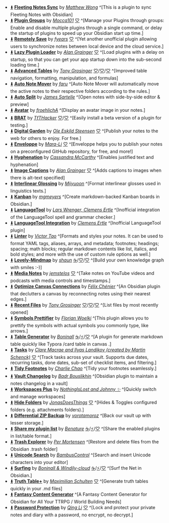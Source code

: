 <!-- ShareMyPlugin begin -->

- [⬇️](obsidian://SP-install?id=fleeting-notes-obsidian&enable=true) [**Fleeting Notes Sync**](https://obsidian.md/plugins?id=fleeting-notes-obsidian) by [*Matthew Wong*](https://fleetingnotes.app) ^[This is a plugin to sync Fleeting Notes with Obsidian]
- [⬇️](obsidian://SP-install?id=obsidian-plugin-groups&enable=true) [**Plugin Groups**](https://obsidian.md/plugins?id=obsidian-plugin-groups) by [*Mocca101*](https://github.com/Mocca101) [♡](https://www.buymeacoffee.com/Mocca101) ^[Manage your Plugins through groups: Enable and disable multiple plugins through a single command, or delay the startup of plugins to speed up your Obsidian start up time.]
- [⬇️](obsidian://SP-install?id=remotely-save&enable=true) [**Remotely Save**](https://obsidian.md/plugins?id=remotely-save) by [*fyears*](https://github.com/fyears) [♡](https://remotelysave.com) ^[Yet another unofficial plugin allowing users to synchronize notes between local device and the cloud service.]
- [⬇️](obsidian://SP-install?id=lazy-plugins&enable=true&github=alangrainger/obsidian-lazy-plugins) [**Lazy Plugin Loader**](https://github.com/alangrainger/obsidian-lazy-plugins) by [*Alan Grainger*](https://github.com/alangrainger) [♡](https://ko-fi.com/alan_) ^[Load plugins with a delay on startup, so that you can get your app startup down into the sub-second loading time.]
- [⬇️](obsidian://SP-install?id=table-editor-obsidian&enable=true) [**Advanced Tables**](https://obsidian.md/plugins?id=table-editor-obsidian) by [*Tony Grosinger*](https://grosinger.net) [♡](https://github.com/sponsors/tgrosinger)/[♡](https://buymeacoffee.com/tgrosinger)/[♡](https://paypal.me/tgrosinger) ^[Improved table navigation, formatting, manipulation, and formulas]
- [⬇️](obsidian://SP-install?id=auto-note-mover&enable=true) [**Auto Note Mover**](https://obsidian.md/plugins?id=auto-note-mover) by [*faru*](https://github.com/farux/) ^[Auto Note Mover will automatically move the active notes to their respective folders according to the rules.]
- [⬇️](obsidian://SP-install?id=obsidian-auto-split&enable=true) [**Auto Split**](https://obsidian.md/plugins?id=obsidian-auto-split) by [*James Sartelle*](https://github.com/jsartelle) ^[Open notes with side-by-side editor & preview]
- [⬇️](obsidian://SP-install?id=avatar&enable=true) [**Avatar**](https://obsidian.md/plugins?id=avatar) by [*froehlichA*](https://github.com/froehlichA) ^[Display an avatar image in your notes.]
- [⬇️](obsidian://SP-install?id=obsidian42-brat&enable=true) [**BRAT**](https://obsidian.md/plugins?id=obsidian42-brat) by [*TfTHacker*](https://github.com/TfTHacker/obsidian42-brat) [♡](https://bit.ly/o42-kofi)/[♡](https://tfthacker.com) ^[Easily install a beta version of a plugin for testing.]
- [⬇️](obsidian://SP-install?id=digitalgarden&enable=true) [**Digital Garden**](https://obsidian.md/plugins?id=digitalgarden) by [*Ole Eskild Steensen*](https://dg-docs.ole.dev/) [♡](https://ko-fi.com/oleeskild) ^[Publish your notes to the web for others to enjoy. For free.]
- [⬇️](obsidian://SP-install?id=obsidian-mkdocs-publisher&enable=true) [**Enveloppe**](https://obsidian.md/plugins?id=obsidian-mkdocs-publisher) by [*Mara-Li*](https://github.com/enveloppe) [♡](https://ko-fi.com/mara__li) ^[Enveloppe helps you to publish your notes on a preconfigured GitHub repository, for free, and more!]
- [⬇️](obsidian://SP-install?id=obsidian-hyphenation&enable=true) [**Hyphenation**](https://obsidian.md/plugins?id=obsidian-hyphenation) by [*Cassandra McCarthy*](https://github.com/7596ff) ^[Enables justified text and hyphenation]
- [⬇️](obsidian://SP-install?id=image-captions&enable=true) [**Image Captions**](https://obsidian.md/plugins?id=image-captions) by [*Alan Grainger*](https://github.com/alangrainger) [♡](https://ko-fi.com/alan_) ^[Adds captions to images when there is alt-text specified]
- [⬇️](obsidian://SP-install?id=ling-gloss&enable=true) [**Interlinear Glossing**](https://obsidian.md/plugins?id=ling-gloss) by [*Mijyuoon*](https://github.com/Mijyuoon) ^[Format interlinear glosses used in linguistics texts.]
- [⬇️](obsidian://SP-install?id=obsidian-kanban&enable=true) [**Kanban**](https://obsidian.md/plugins?id=obsidian-kanban) by [*mgmeyers*](https://github.com/mgmeyers/obsidian-kanban) ^[Create markdown-backed Kanban boards in Obsidian.]
- [⬇️](obsidian://SP-install?id=languagetool&enable=true) [**LanguageTool**](https://obsidian.md/plugins?id=languagetool) by [*Lars Wrenger, Clemens Ertle*](https://github.com/wrenger) ^[Inofficial integration of the LanguageTool spell and grammar checker.]
- [⬇️](obsidian://SP-install?id=obsidian-languagetool-plugin&enable=true) [**LanguageTool Integration**](https://obsidian.md/plugins?id=obsidian-languagetool-plugin) by [*Clemens Ertle*](https://github.com/Clemens-E) ^[Inofficial LanguageTool plugin]
- [⬇️](obsidian://SP-install?id=obsidian-linter&enable=true) [**Linter**](https://obsidian.md/plugins?id=obsidian-linter) by [*Victor Tao*](https://github.com/platers) ^[Formats and styles your notes. It can be used to format YAML tags, aliases, arrays, and metadata; footnotes; headings; spacing; math blocks; regular markdown contents like list, italics, and bold styles; and more with the use of custom rule options as well.]
- [⬇️](obsidian://SP-install?id=lovely-mindmap&enable=true) [**Lovely-Mindmap**](https://obsidian.md/plugins?id=lovely-mindmap) by [*shaun*](https://github.com/xincan1949) [☕️](https://www.buymeacoffee.com/xincan1949)/[♡](https://cdn.jsdelivr.net/gh/xincan1949/xincan1949.github.io@master/Alipay.jpeg)/[♡](https://cdn.jsdelivr.net/gh/xincan1949/xincan1949.github.io@master/WeChatPay.png) ^[Build your own knowledge graph with smiles :-)]
- [⬇️](obsidian://SP-install?id=media-notes&enable=true) [**Media Notes**](https://obsidian.md/plugins?id=media-notes) by [*jemstelos*](https://github.com/jemstelos) [♡](https://www.buymeacoffee.com/jemstelos) ^[Take notes on YouTube videos and podcasts with media controls and timestamps.]
- [⬇️](obsidian://SP-install?id=optimize-canvas-connections&enable=true) [**Optimize Canvas Connections**](https://obsidian.md/plugins?id=optimize-canvas-connections) by [*Félix Chénier*](https://felixchenier.uqam.ca) ^[An Obsidian plugin that declutters a canvas by reconnecting notes using their nearest edges.]
- [⬇️](obsidian://SP-install?id=recent-files-obsidian&enable=true) [**Recent Files**](https://obsidian.md/plugins?id=recent-files-obsidian) by [*Tony Grosinger*](https://grosinger.net) [♡](https://github.com/sponsors/tgrosinger)/[♡](https://buymeacoffee.com/tgrosinger)/[♡](https://paypal.me/tgrosinger) ^[List files by most recently opened]
- [⬇️](obsidian://SP-install?id=symbols-prettifier&enable=true) [**Symbols Prettifier**](https://obsidian.md/plugins?id=symbols-prettifier) by [*Florian Woelki*](https://florianwoelki.com) ^[This plugin allows you to prettify the symbols with actual symbols you commonly type, like arrows.]
- [⬇️](obsidian://SP-install?id=obsidian-table-generator&enable=true) [**Table Generator**](https://obsidian.md/plugins?id=obsidian-table-generator) by [*Boninall*](https://github.com/Quorafind) [☕️](https://www.buymeacoffee.com/boninall)/[⚡️](https://afdian.net/a/boninall)/[♡](https://cdn.jsdelivr.net/gh/Quorafind/.github@main/IMAGE/%E6%94%AF%E4%BB%98%E5%AE%9D%E4%BB%98%E6%AC%BE%E7%A0%81.jpg) ^[A plugin for generate markdown table quickly like Typora /card table in canvas .]
- [⬇️](obsidian://SP-install?id=obsidian-tasks-plugin&enable=true) [**Tasks**](https://obsidian.md/plugins?id=obsidian-tasks-plugin) by [*Clare Macrae and Ilyas Landikov (created by Martin Schenck)*](https://github.com/obsidian-tasks-group) [♡](https://github.com/sponsors/claremacrae) ^[Track tasks across your vault. Supports due dates, recurring tasks, done dates, sub-set of checklist items, and filtering.]
- [⬇️](obsidian://SP-install?id=obsidian-tidy-footnotes&enable=true) [**Tidy Footnotes**](https://obsidian.md/plugins?id=obsidian-tidy-footnotes) by [*Charlie Chao*](https://github.com/charliecm) ^[Tidy your footnotes seamlessly.]
- [⬇️](obsidian://SP-install?id=obsidian-vault-changelog&enable=true) [**Vault Changelog**](https://obsidian.md/plugins?id=obsidian-vault-changelog) by [*Badr Bouslikhin*](https://github.com/MrZeroo00) ^[Obsidian plugin to maintain a notes changelog in a vault]
- [⬇️](obsidian://SP-install?id=workspaces-plus&enable=true) [**Workspaces Plus**](https://obsidian.md/plugins?id=workspaces-plus) by [*NothingIsLost and Johnny ✨*](https://github.com/nothingislost) ^[Quickly switch and manage workspaces]
- [⬇️](obsidian://SP-install?id=hide-folders&enable=true) [**Hide Folders**](https://obsidian.md/plugins?id=hide-folders) by [*JonasDoesThings*](https://jonasdoesthings.com/) [♡](https://www.buymeacoffee.com/jonasdoesthings) ^[Hides & Toggles configured folders (e.g. attachments folders).]
- [⬇️](obsidian://SP-install?id=diffzip&enable=true) [**Differential ZIP Backup**](https://obsidian.md/plugins?id=diffzip) by [*vorotamoroz*](https://github.com/vrtmrz) ^[Back our vault up with lesser storage.]
- [⬇️](obsidian://SP-install?id=share-my-plugin-list&enable=true) [**Share my plugin list**](https://obsidian.md/plugins?id=share-my-plugin-list) by [*Benature*](https://github.com/Benature) [☕️](https://www.buymeacoffee.com/benature)/[⚡️](https://afdian.net/a/Benature-K)/[♡](https://s2.loli.net/2024/01/30/jQ9fTSyBxvXRoOM.png) ^[Share the enabled plugins in list/table format.]
- [⬇️](obsidian://SP-install?id=obsidian-trash-explorer&enable=true) [**Trash Explorer**](https://obsidian.md/plugins?id=obsidian-trash-explorer) by [*Per Mortensen*](https://permortensen.com) ^[Restore and delete files from the Obsidian .trash folder]
- [⬇️](obsidian://SP-install?id=unicode-search&enable=true) [**Unicode Search**](https://obsidian.md/plugins?id=unicode-search) by [*BambusControl*](https://github.com/BambusControl) ^[Search and insert Unicode characters into your editor]
- [⬇️](obsidian://SP-install?id=surfing&enable=true) [**Surfing**](https://obsidian.md/plugins?id=surfing) by [*Boninall & Windily-cloud*](https://github.com/Quorafind) [☕️](https://www.buymeacoffee.com/boninall)/[⚡️](https://afdian.net/a/boninall)/[♡](https://cdn.jsdelivr.net/gh/Quorafind/.github@main/IMAGE/%E6%94%AF%E4%BB%98%E5%AE%9D%E4%BB%98%E6%AC%BE%E7%A0%81.jpg) ^[Surf the Net in Obsidian.]
- [⬇️](obsidian://SP-install?id=truth-table-gen&enable=true) [**Truth Table+**](https://obsidian.md/plugins?id=truth-table-gen) by [*Maximilian Schulten*](https://maxschulten.info) [♡](https://buymeacoffee.com/maxschulten) ^[Generate truth tables quickly in your .md files]
- [⬇️](obsidian://SP-install?id=fantasy-content-generator&enable=true) [**Fantasy Content Generator**](https://obsidian.md/plugins?id=fantasy-content-generator) ^[A Fantasy Content Generator for Obsidian for All Your TTRPG / World Building Needs]
- [⬇️](obsidian://SP-install?id=password-protection&enable=true) [**Password Protection**](https://obsidian.md/plugins?id=password-protection) by [*Qing Li*](https://qing3962.github.io/) [♡](https://bmc.link/qing3962) ^[Lock and protect your private notes and diary with a password, no encrypt, no decrypt.]



<!-- ShareMyPlugin end -->